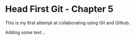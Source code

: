 # Head First Git - Chapter 5

This is my first attempt at collaborating using Git and Github.


Adding some text...